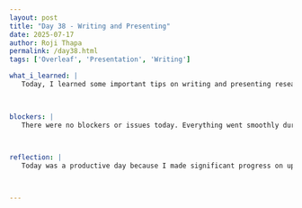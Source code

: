 ```yaml
---
layout: post
title: "Day 38 - Writing and Presenting"
date: 2025-07-17
author: Roji Thapa
permalink: /day38.html
tags: ['Overleaf', 'Presentation', 'Writing']

what_i_learned: |
   Today, I learned some important tips on writing and presenting research. Dr. Anita shared how to create effective PowerPoint slides and present them with confidence. She also explained how to write key sections of a research paper, such as the summary, findings, and how to discuss shortcomings. In addition to the workshop, I continued working on my Overleaf document, completing the explanation of the results table and making necessary changes to my explanations. This helped me understand how to write the results in more detail.


  
blockers: |
   There were no blockers or issues today. Everything went smoothly during both the workshop and while updating my Overleaf.
   


reflection: |
   Today was a productive day because I made significant progress on updating my Overleaf document, especially for the Python results section. I spent time writing the explanations for the tables and added some bar charts to visually represent my data. It felt good to finish this part of the task without running into any major difficulties. The workshop also helped me improve my understanding of how to present my research more effectively.



---
```

